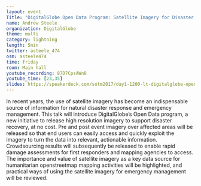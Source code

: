 ```yaml
---
layout: event
Title: "DigitalGlobe Open Data Program: Satellite Imagery for Disaster Response"
name: Andrew Steele
organization: DigitalGlobe
theme: multi
category: lightning
length: 5min
twitter: asteele_474
osm: asteele474
time: friday
room: Main hall
youtube_recording: 87D7CpsAWn8
youtube_time: [23,35]
slides: https://speakerdeck.com/sotm2017/day1-1200-lt-digitalglobe-open-data-program-satellite-imagery-for-disaster-response
---
```

In recent years, the use of satellite imagery has become an indispensable source of information for natural disaster response and emergency management. This talk will introduce DigitalGlobe’s Open Data program, a new initiative to release high resolution imagery to support disaster recovery, at no cost. Pre and post event imagery over affected areas will be released so that end users can easily access and quickly exploit the imagery to turn the data into relevant, actionable information. Crowdsourcing results will subsequently be released to enable rapid damage assessments for first responders and mapping agencies to access. The importance and value of satellite imagery as a key data source for humanitarian openstreetmap mapping activities will be highlighted, and practical ways of using the satellite imagery for emergency management will be reviewed.
